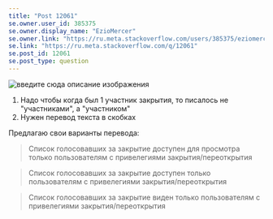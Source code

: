 ```yaml
---
title: "Post 12061"
se.owner.user_id: 385375
se.owner.display_name: "EzioMercer"
se.owner.link: "https://ru.meta.stackoverflow.com/users/385375/eziomercer"
se.link: "https://ru.meta.stackoverflow.com/q/12061"
se.post_id: 12061
se.post_type: question
---
```

<p><img src="https://i.stack.imgur.com/2IBwh.png" alt="введите сюда описание изображения" /></p>
<ol>
<li>Надо чтобы когда был 1 участник закрытия, то писалось не &quot;участниками&quot;, а &quot;участником&quot;</li>
<li>Нужен перевод текста в скобках</li>
</ol>
<p>Предлагаю свои варианты перевода:</p>
<blockquote>
<p>Список голосовавших за закрытие доступен для просмотра только пользователям с привелегиями закрытия/переоткрытия</p>
</blockquote>
<blockquote>
<p>Список голосовавших за закрытие доступен только пользователям с привелегиями закрытия/переоткрытия</p>
</blockquote>
<blockquote>
<p>Список голосовавших за закрытие виден только пользователям с привелегиями закрытия/переоткрытия</p>
</blockquote>

